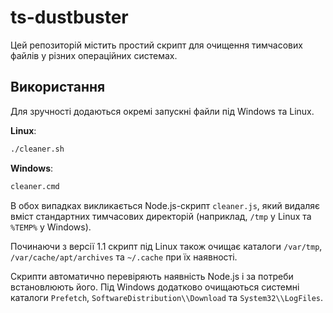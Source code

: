 # ts-dustbuster

Цей репозиторій містить простий скрипт для очищення тимчасових файлів у різних операційних системах.

## Використання

Для зручності додаються окремі запускні файли під Windows та Linux.

**Linux**:
```bash
./cleaner.sh
```

**Windows**:
```cmd
cleaner.cmd
```

В обох випадках викликається Node.js-скрипт `cleaner.js`, який видаляє вміст стандартних тимчасових директорій (наприклад, `/tmp` у Linux та `%TEMP%` у Windows).

Починаючи з версії 1.1 скрипт під Linux також очищає каталоги `/var/tmp`, `/var/cache/apt/archives` та `~/.cache` при їх наявності.

Скрипти автоматично перевіряють наявність Node.js і за потреби встановлюють його. Під Windows додатково очищаються системні каталоги `Prefetch`, `SoftwareDistribution\\Download` та `System32\\LogFiles`.
